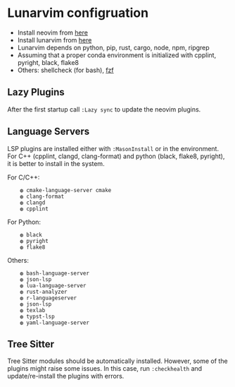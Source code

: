 # Lunarvim configruation

- Install neovim from [here](https://neovim.io/)
- Install lunarvim from [here](https://lunarvim.org) 
- Lunarvim depends on python, pip, rust, cargo, node, npm, ripgrep
- Assuming that a proper conda environment is initialized with cpplint, pyright, black, flake8
- Others: shellcheck (for bash), [fzf](https://github.com/junegunn/fzf) 

## Lazy Plugins

After the first startup call `:Lazy sync` to update the neovim plugins.

## Language Servers

LSP plugins are installed either with `:MasonInstall` or in the environment.
For C++ (cpplint, clangd, clang-format) and python (black, flake8, pyright), 
it is better to install in the system.

For C/C++:
```
    ◍ cmake-language-server cmake
    ◍ clang-format 
    ◍ clangd 
    ◍ cpplint
```

For Python:
```
    ◍ black
    ◍ pyright 
    ◍ flake8 
```

Others:
```
    ◍ bash-language-server
    ◍ json-lsp
    ◍ lua-language-server
    ◍ rust-analyzer
    ◍ r-languageserver
    ◍ json-lsp
    ◍ texlab 
    ◍ typst-lsp 
    ◍ yaml-language-server
```

## Tree Sitter

Tree Sitter modules should be automatically installed. However, some of the
plugins might raise some issues. In this case, run `:checkhealth` and 
update/re-install the plugins with errors.


